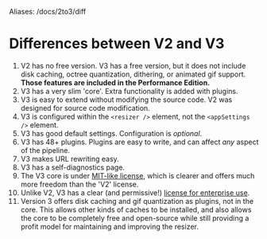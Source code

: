 Aliases: /docs/2to3/diff

# Differences between V2 and V3


1. V2 has no free version. V3 has a free version, but it does not include disk caching, octree quantization, dithering, or animated gif support. **Those features are included in the Performance Edition.**
2. V3 has a very slim 'core'. Extra functionality is added with plugins.
2. V3 is easy to extend without modifying the source code. V2 was designed for source code modification.
3. V3 is configured within the `<resizer />` element, not the `<appSettings />` element.
4. V3 has good default settings. Configuration is *optional*.
4. V3 has 48+ plugins. Plugins are easy to write, and can affect *any* aspect of the pipeline.
5. V3 makes URL rewriting easy.
6. V3 has a self-diagnostics page.
7. The V3 core is under [MIT-like license](/licenses/freedom), which is clearer and offers much more freedom than the 'V2' license.
8. Unlike V2, V3 has a clear (and permissive!) [license for enterprise use](/licenses/enterprise).
9. Version 3 offers disk caching and gif quantization as plugins, not in the core. This allows other kinds of caches to be installed, and also allows the core to be completely free and open-source while still providing a profit model for maintaining and improving the resizer.
